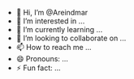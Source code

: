 - 👋 Hi, I’m @Areindmar
- 👀 I’m interested in ...
- 🌱 I’m currently learning ...
- 💞️ I’m looking to collaborate on ...
- 📫 How to reach me ...
- 😄 Pronouns: ...
- ⚡ Fun fact: ...

<!---
Areindmar/Areindmar is a ✨ special ✨ repository because its `README.md` (this file) appears on your GitHub profile.
You can click the Preview link to take a look at your changes.
--->
